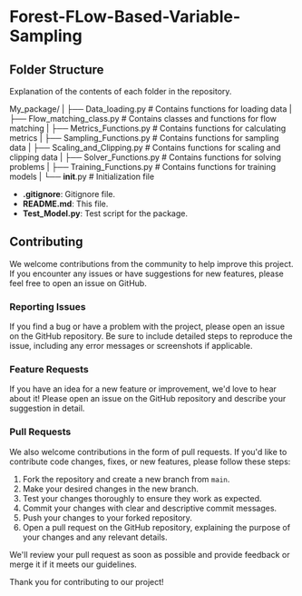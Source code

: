 # Forest-FLow-Based-Variable-Sampling


## Folder Structure

Explanation of the contents of each folder in the repository.

My_package/
|   ├── Data_loading.py         # Contains functions for loading data
|   ├── Flow_matching_class.py  # Contains classes and functions for flow matching
|   ├── Metrics_Functions.py    # Contains functions for calculating metrics
|   ├── Sampling_Functions.py   # Contains functions for sampling data
|   ├── Scaling_and_Clipping.py # Contains functions for scaling and clipping data
|   ├── Solver_Functions.py     # Contains functions for solving problems
|   ├── Training_Functions.py   # Contains functions for training models
|   └── __init__.py             # Initialization file

- **.gitignore**: Gitignore file.
- **README.md**: This file.
- **Test_Model.py**: Test script for the package.

 ## Contributing

We welcome contributions from the community to help improve this project. If you encounter any issues or have suggestions for new features, please feel free to open an issue on GitHub.

### Reporting Issues
If you find a bug or have a problem with the project, please open an issue on the GitHub repository. Be sure to include detailed steps to reproduce the issue, including any error messages or screenshots if applicable.

### Feature Requests
If you have an idea for a new feature or improvement, we'd love to hear about it! Please open an issue on the GitHub repository and describe your suggestion in detail.

### Pull Requests
We also welcome contributions in the form of pull requests. If you'd like to contribute code changes, fixes, or new features, please follow these steps:

1. Fork the repository and create a new branch from `main`.
2. Make your desired changes in the new branch.
3. Test your changes thoroughly to ensure they work as expected.
4. Commit your changes with clear and descriptive commit messages.
5. Push your changes to your forked repository.
6. Open a pull request on the GitHub repository, explaining the purpose of your changes and any relevant details.

We'll review your pull request as soon as possible and provide feedback or merge it if it meets our guidelines.

Thank you for contributing to our project!
